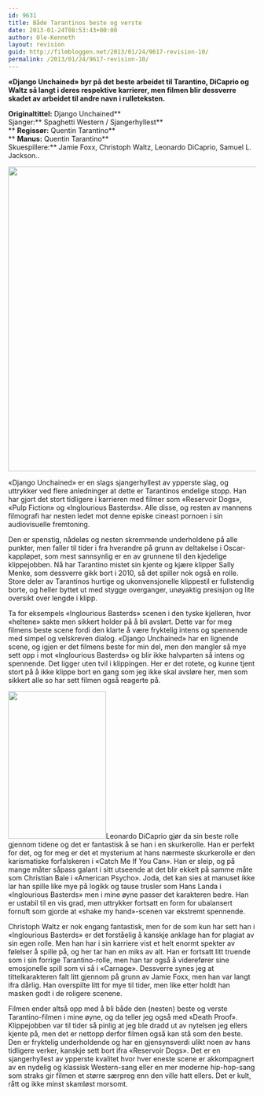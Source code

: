 ```yaml
---
id: 9631
title: Både Tarantinos beste og verste
date: 2013-01-24T08:53:43+00:00
author: Ole-Kenneth
layout: revision
guid: http://filmbloggen.net/2013/01/24/9617-revision-10/
permalink: /2013/01/24/9617-revision-10/
---
```

**«Django Unchained» byr på det beste arbeidet til Tarantino, DiCaprio og Waltz så langt i deres respektive karrierer, men filmen blir dessverre skadet av arbeidet til andre navn i rulleteksten.**

<!--more-->

**Originaltittel:** Django Unchained**  
Sjanger:** Spaghetti Western / Sjangerhyllest**  
** **Regissør:** Quentin Tarantino**  
** **Manus:** Quentin Tarantino**  
Skuespillere:** Jamie Foxx, Christoph Waltz, Leonardo DiCaprio, Samuel L. Jackson..

<a href="http://filmbloggen.net/2013/01/22/bade-tarantinos-beste-og-verste/1138856-django-unchained-2/" rel="attachment wp-att-9619"><img class="alignnone size-full wp-image-9619" src="http://filmbloggen.net/wp-content/uploads//2013/01/13.jpg" alt="" width="620" /></a>

«Django Unchained» er en slags sjangerhyllest av ypperste slag, og uttrykker ved flere anledninger at dette er Tarantinos endelige stopp. Han har gjort det stort tidligere i karrieren med filmer som «Reservoir Dogs», «Pulp Fiction» og «Inglourious Basterds». Alle disse, og resten av mannens filmografi har nesten ledet mot denne episke cineast pornoen i sin audiovisuelle fremtoning.

Den er spenstig, nådeløs og nesten skremmende underholdene på alle punkter, men faller til tider i fra hverandre på grunn av deltakelse i Oscar-kappløpet, som mest sannsynlig er en av grunnene til den kjedelige klippejobben. Nå har Tarantino mistet sin kjente og kjære klipper Sally Menke, som dessverre gikk bort i 2010, så det spiller nok også en rolle. Store deler av Tarantinos hurtige og ukonvensjonelle klippestil er fullstendig borte, og heller byttet ut med stygge overganger, unøyaktig presisjon og lite oversikt over lengde i klipp.

Ta for eksempels «Inglourious Basterds» scenen i den tyske kjelleren, hvor «heltene» sakte men sikkert holder på å bli avslørt. Dette var for meg filmens beste scene fordi den klarte å være fryktelig intens og spennende med simpel og velskreven dialog. «Django Unchained» har en lignende scene, og igjen er det filmens beste for min del, men den mangler så mye sett opp i mot «Inglourious Basterds» og blir ikke halvparten så intens og spennende. Det ligger uten tvil i klippingen. Her er det rotete, og kunne tjent stort på å ikke klippe bort en gang som jeg ikke skal avsløre her, men som sikkert alle so har sett filmen også reagerte på.

<a href="http://filmbloggen.net/2013/01/22/bade-tarantinos-beste-og-verste/django-unchained-29/" rel="attachment wp-att-9620"><img class="alignleft size-medium wp-image-9620" src="http://filmbloggen.net/wp-content/uploads//2013/01/django-unchained-29-199x300.jpg" alt="" width="199" height="300" /></a>Leonardo DiCaprio gjør da sin beste rolle gjennom tidene og det er fantastisk å se han i en skurkerolle. Han er perfekt for det, og for meg er det et mysterium at hans nærmeste skurkerolle er den karismatiske forfalskeren i «Catch Me If You Can». Han er sleip, og på mange måter såpass galant i sitt utseende at det blir ekkelt på samme måte som Christian Bale i «American Psycho». Joda, det kan sies at manuset ikke lar han spille like mye på logikk og tause trusler som Hans Landa i «Inglourious Basterds» men i mine øyne passer det karakteren bedre. Han er ustabil til en vis grad, men uttrykker fortsatt en form for ubalansert fornuft som gjorde at «shake my hand»-scenen var ekstremt spennende.

Christoph Waltz er nok engang fantastisk, men for de som kun har sett han i «Inglourious Basterds» er det forståelig å kanskje anklage han for plagiat av sin egen rolle. Men han har i sin karriere vist et helt enormt spekter av følelser å spille på, og her tar han en miks av alt. Han er fortsatt litt truende som i sin forrige Tarantino-rolle, men han tar også å viderefører sine emosjonelle spill som vi så i «Carnage». Dessverre synes jeg at tittelkarakteren falt litt gjennom på grunn av Jamie Foxx, men han var langt ifra dårlig. Han overspilte litt for mye til tider, men like etter holdt han masken godt i de roligere scenene.

Filmen ender altså opp med å bli både den (nesten) beste og verste Tarantino-filmen i mine øyne, og da teller jeg også med «Death Proof». Klippejobben var til tider så pinlig at jeg ble dradd ut av nytelsen jeg ellers kjente på, men det er nettopp derfor filmen også kan stå som den beste. Den er fryktelig underholdende og har en gjensynsverdi ulikt noen av hans tidligere verker, kanskje sett bort ifra «Reservoir Dogs». Det er en sjangerhyllest av ypperste kvalitet hvor hver eneste scene er akkompagnert av en nydelig og klassisk Western-sang eller en mer moderne hip-hop-sang som straks gir filmen et større særpreg enn den ville hatt ellers. Det er kult, rått og ikke minst skamløst morsomt.

<div class="video-shortcode">
</div>